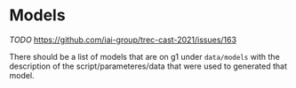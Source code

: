 # Models

*TODO* https://github.com/iai-group/trec-cast-2021/issues/163

There should be a list of models that are on g1 under `data/models` with the description of the script/parameteres/data that were used to generated that model.

